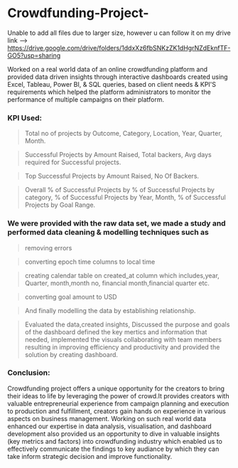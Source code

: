 # Crowdfunding-Project-
Unable to add all files due to larger size, however u can follow it on my drive link --> https://drive.google.com/drive/folders/1ddxXz6fbSNKzZK1dHgrNZdEknfTF-GO5?usp=sharing

Worked on a real world data of an online crowdfunding platform and provided data driven insights through interactive dashboards created using Excel, Tableau, Power BI, & SQL queries, based on client needs & KPI'S requirements which helped the platform administrators to monitor the  performance of multiple campaigns on their platform.

### KPI Used:

> Total no of projects by Outcome, Category, Location, Year, Quarter, Month.
  
> Successful Projects by Amount Raised, Total backers, Avg days required for Successful projects.
     
> Top Successful Projects by Amount Raised, No Of Backers.

> Overall % of Successful Projects by % of Successful Projects by category, % of Successful Projects by Year, Month, % of Successful Projects by Goal Range.
     
### We were provided with the raw data set, we made a study and performed data cleaning & modelling techniques such as 

> removing errors

> converting epoch time columns to 
   local time 

> creating calendar table on created_at column which includes,year, Quarter, month,month  no, financial month,financial quarter etc.

> converting goal amount to USD 

> And finally modelling the data by establishing relationship.
  
> Evaluated the data,created insights, Discussed the purpose and goals of the dashboard defined the key mertics and information that needed, implemented the visuals 
collaborating with team members resulting in improving efficiency and productivity and provided the solution by creating dashboard.

### Conclusion:
Crowdfunding project offers a unique opportunity for the creators to bring their ideas to life by leveraging the power of crowd.It provides creators with valuable entrepreneurial experience from campaign planning and execution to production and fulfillment, creators gain hands on experience in various aspects on business management.
Working on such real world data enhanced our expertise in data analysis, visualisation, and dashboard development also provided us an opportunity to dive in valuable insights (key metrics and factors) into crowdfunding industry which enabled us to effectively communicate the findings to key audiance by which they can take inform strategic decision and improve functionality.
